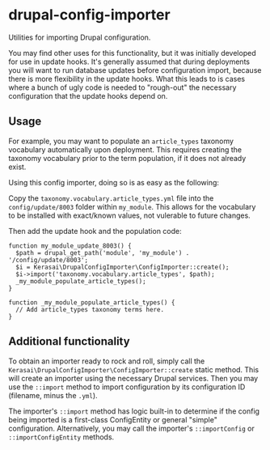 # drupal-config-importer
Utilities for importing Drupal configuration.

You may find other uses for this functionality, but it was initially developed for use in update hooks. It's generally assumed that during deployments you will want to run database updates before configuration import, because there is more flexibility in the update hooks. What this leads to is cases where a bunch of ugly code is needed to "rough-out" the necessary configuration that the update hooks depend on.

## Usage

For example, you may want to populate an `article_types` taxonomy vocabulary automatically upon deployment. This requires creating the taxonomy vocabulary prior to the term population, if it does not already exist.

Using this config importer, doing so is as easy as the following:

Copy the `taxonomy.vocabulary.article_types.yml` file into the `config/update/8003` folder within `my_module`. This allows for the vocabulary to be installed with exact/known values, not vulerable to future changes.

Then add the update hook and the population code:

```
function my_module_update_8003() {
  $path = drupal_get_path('module', 'my_module') . '/config/update/8003';
  $i = Kerasai\DrupalConfigImporter\ConfigImporter::create();
  $i->import('taxonomy.vocabulary.article_types', $path);
  _my_module_populate_article_types();
}

function _my_module_populate_article_types() {
  // Add article_types taxonomy terms here.
}
```

## Additional functionality

To obtain an importer ready to rock and roll, simply call the `Kerasai\DrupalConfigImporter\ConfigImporter::create` static method. This will create an importer using the necessary Drupal services. Then you may use the `::import` method to import configuration by its configuration ID (filename, minus the `.yml`).

The importer's `::import` method has logic built-in to determine if the config being imported is a first-class ConfigEntity or general "simple" configuration. Alternatively, you may call the importer's `::importConfig` or `::importConfigEntity` methods.
